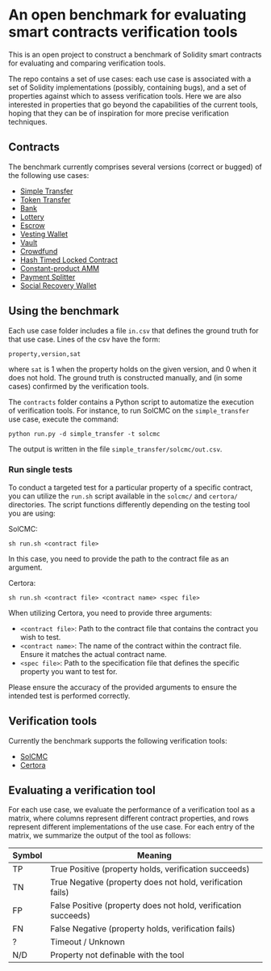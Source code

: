 # An open benchmark for evaluating smart contracts verification tools

This is an open project to construct a benchmark of Solidity smart contracts
for evaluating and comparing verification tools.

The repo contains a set of use cases: each use case is associated with
a set of Solidity implementations (possibly, containing bugs), 
and a set of properties against which to assess verification tools.
Here we are also interested in properties that go beyond the capabilities
of the current tools, hoping that they can be of inspiration for 
more precise verification techniques.

## Contracts

The benchmark currently comprises several versions (correct or bugged) of the following use cases:
- [Simple Transfer](contracts/simple_transfer/)
- [Token Transfer](contracts/token_transfer/)
- [Bank](contracts/bank/)
- [Lottery](contracts/lottery/)
- [Escrow](contracts/escrow/)
- [Vesting Wallet](contracts/vesting_wallet/)
- [Vault](contracts/vault/)
- [Crowdfund](contracts/crowdfund/)
- [Hash Timed Locked Contract](contracts/htlc/)
- [Constant-product AMM](contracts/tinyamm/)
- [Payment Splitter](contracts/payment_splitter/)
- [Social Recovery Wallet](contracts/social_recovery_wallet/)

## Using the benchmark

Each use case folder includes a file `in.csv` that defines the ground truth for
that use case. Lines of the csv have the form:
```
property,version,sat
```
where `sat` is 1 when the property holds on the given version, and 0 when it
does not hold. The ground truth is constructed manually, and (in some cases)
confirmed by the verification tools.

The `contracts` folder contains a Python script to automatize the execution of
verification tools. For instance, to run SolCMC on the `simple_transfer` use
case, execute the command:
```
python run.py -d simple_transfer -t solcmc
```
The output is written in the file `simple_transfer/solcmc/out.csv`.

### Run single tests

To conduct a targeted test for a particular property of a specific contract,
you can utilize the `run.sh` script available in the `solcmc/` and `certora/`
directories. The script functions differently depending on the testing tool you
are using:

SolCMC:
```
sh run.sh <contract file>
```
In this case, you need to provide the path to the contract file as an argument.

Certora:
```
sh run.sh <contract file> <contract name> <spec file>
```
When utilizing Certora, you need to provide three arguments:
- `<contract file>`: Path to the contract file that contains the contract you
  wish to test.
- `<contract name>`: The name of the contract within the contract file. Ensure
  it matches the actual contract name.
- `<spec file>`: Path to the specification file that defines the specific
  property you want to test for.

Please ensure the accuracy of the provided arguments to ensure the intended test is performed correctly.

## Verification tools

Currently the benchmark supports the following verification tools:
- [SolCMC](https://verify.inf.usi.ch/publications/2022/solcmc-solidity-compiler%E2%80%99s-model-checker)
- [Certora](https://www.certora.com/)

## Evaluating a verification tool

For each use case, we evaluate the performance of a verification tool
as a matrix, where columns represent different contract properties, and
rows represent different implementations of the use case.
For each entry of the matrix, we summarize the output of the tool as follows:

| Symbol | Meaning                                                        |
| ------ | -------                                                        |
| TP     | True Positive  (property holds, verification succeeds)         |
| TN     | True Negative  (property does not hold, verification fails)    |
| FP     | False Positive (property does not hold, verification succeeds) |
| FN     | False Negative (property holds, verification fails)            |
| ?      | Timeout / Unknown                                              |
| N/D    | Property not definable with the tool                           |

